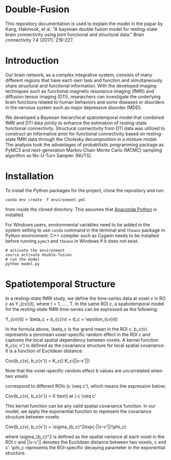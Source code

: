 # Double-Fusion
This repository documentation is used to explain the model in the papar by Kang, Hakmook, et al. "A bayesian double fusion model for resting-state brain connectivity using joint functional and structural data." Brain connectivity 7.4 (2017): 219-227.

# Introduction

Our brain network, as a complex integrative system, consists of many different regions that have each own task and function and simultaneously share structural and functional information. With the developed imaging techniques such as functional magnetic resonance imaging (fMRI) and diffusion tensor imaging (DTI), researchers can investigate the underlying brain functions related to human behaviors and some diseases or disorders in the nervous system such as major depressive disorder (MDD).

We developed a Bayesian hierarchical spatiotemporal model that combined fMRI and DTI data jointly to enhance the estimation of resting-state functional connectivity. Structural connectivity from DTI data was utilized to construct an informative prior for functional connectivity based on resting-state fMRI data through the Cholesky decomposition in a mixture model. The analysis took the advantages of probabilistic programming package as PyMC3 and next-generation Markov Chain Monte Carlo (MCMC) sampling algorithm as No-U-Turn Sampler (NUTS). 

# Installation

To install the Python packages for the project, clone the repository and run:

```
conda env create -f environment.yml
```

from inside the cloned directory. This assumes that [Anaconda Python](https://www.continuum.io/downloads) is installed.

For Windows users, environmental variables need to be added in the system setting to use `conda` command in the terminal and `theano` package in Python environment. C++ compiler such as Cygwin needs to be installed before running `pymc3` and `theano` in Windows if it does not exist.

```
# activate the environment
source activate double-fusion
# run the model
python model.py
```

# Spatiotemporal Structure

In a resting-state fMRI study, we define the time-series data at voxel v in RO c as Y_{cv}(t), where t = 1, … , T. In the same ROI c, a spatiotemporal model for the resting-state fMRI time-series can be expressed as the following:

Y_{cv}(t) = \beta_c + b_{c}(v) + d_c + \epsilon_{cv}(t)

In the formula above, \beta_c is the grand mean in the ROI c. b_c(v) represents a zeromean voxel-specific random effect in the ROI c and captures the local spatial dependency between voxels. A kernel function K_c(v, v') is defined as the covariance structure for local spatial covariance. It is a function of Euclidean distance:

Cov(b_c(v), b_c(v')) = K_c() K_c(||v-v'||)

Note that the voxel-specific random effect b values are uncorrelated when two voxels

correspond to different ROIs (c \neq c'), which means the expression below:

Cov(b_c(v), b_c(v')) = 0 \text{ at } c \neq c'

This kernel function can be any valid spatial covariance function. In our model, we apply the exponential function to represent the covariance structure between voxels:

Cov(b_c(v), b_c(v')) = \sigma_{b_c}^2exp(-||v-v'||/\phi_c)

where  \sigma_{b_c}^2 is defined as the spatial variance at each voxel in the ROI c and ||v-v'|| denotes the Euclidean distance between two voxels, c and c'. \phi_c represents the ROI-specific decaying parameter in the exponential structure.

# 